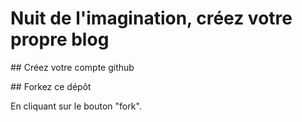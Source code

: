 # Nuit de l'imagination, créez votre propre blog

## Créez votre compte github

## Forkez ce dépôt

En cliquant sur le bouton "fork".